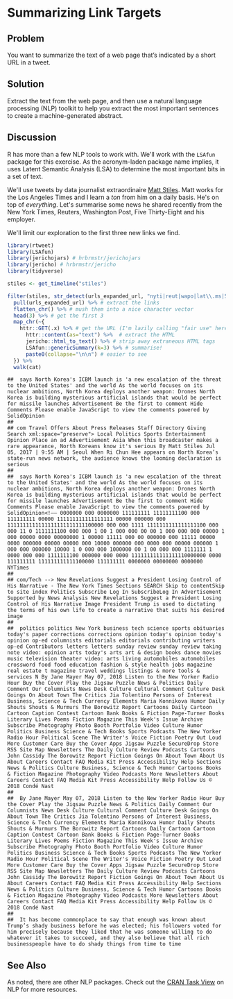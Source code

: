 # Summarizing Link Targets 

## Problem

You want to summarize the text of a web page that’s indicated by a short URL in a tweet.

## Solution

Extract the text from the web page, and then use a natural language processing (NLP) toolkit to help you extract the most important sentences to create a machine-generated abstract.

## Discussion

R has more than a few NLP tools to work with. We'll work with the `LSAfun` package for this exercise. As the acronym-laden package name implies, it uses  Latent Semantic Analysis (LSA) to determine the most important bits in a set of text.

We'll use tweets by data journalist extraordinaire [Matt Stiles](https://twitter.com/stiles). Matt works for the Los Angeles Times and I learn a _ton_ from him on a daily basis. He's on top of _everything_. Let's summarise some news he shared recently from the New York Times, Reuters, Washington Post, Five Thirty-Eight and his employer. 

We'll limit our exploration to the first three new links we find.


```r
library(rtweet)
library(LSAfun)
library(jerichojars) # hrbrmstr/jerichojars
library(jericho) # hrbrmstr/jericho
library(tidyverse)
```

```r
stiles <- get_timeline("stiles")

filter(stiles, str_detect(urls_expanded_url, "nyti|reut|wapo|lat\\.ms|53ei")) %>%  # only get tweets with news links
  pull(urls_expanded_url) %>% # extract the links
  flatten_chr() %>% # mush them into a nice character vector
  head(3) %>% # get the first 3
  map_chr(~{
    httr::GET(.x) %>% # get the URL (I'm lazily calling "fair use" here vs check robots.txt since I'm suggesting you do this for your benefit vs profit)
      httr::content(as="text") %>%  # extract the HTML
      jericho::html_to_text() %>% # strip away extraneous HTML tags
      LSAfun::genericSummary(k=3) %>% # summarise!
      paste0(collapse="\n\n") # easier to see
  }) %>%
  walk(cat)
```

```
##  says North Korea's ICBM launch is 'a new escalation of the threat to the United States' and the world As the world focuses on its nuclear ambitions, North Korea deploys another weapon: Drones North Korea is building mysterious artificial islands that would be perfect for missile launches Advertisement Be the first to comment Hide Comments Please enable JavaScript to view the comments powered by SolidOpinion
## 
## com Travel Offers About Press Releases Staff Directory Giving Search xml:space="preserve"> Local Politics Sports Entertainment Opinion Place an ad Advertisement Asia When this broadcaster makes a rare appearance, North Koreans know it's serious By Matt Stiles Jul 05, 2017 | 9:55 AM | Seoul When Ri Chun Hee appears on North Korea’s state-run news network, the audience knows the looming declaration is serious
## 
##  says North Korea's ICBM launch is 'a new escalation of the threat to the United States' and the world As the world focuses on its nuclear ambitions, North Korea deploys another weapon: Drones North Korea is building mysterious artificial islands that would be perfect for missile launches Advertisement Be the first to comment Hide Comments Please enable JavaScript to view the comments powered by SolidOpinion<!–– 0000000 000 0000000 111111111 11111111100 000 111111111 00000 111111111111111111 00000 000000 000 1111111111111111111111111100000 000 000 1111 1111111111111111100 000 000 11 0 1111111100 000 000 1 00 1 000 000 00 00 1 000 000 000 00000 1 000 00000 0000 00000000 1 00000 11111 000 00 000000 000 11111 00000 0000 000000 00000 00000 000 10000 000000 000 0000 000 00000 000000 1 000 000 000000 10000 1 0 000 000 1000000 00 1 00 000 000 1111111 1 0000 000 000 1111111100 000000 000 0000 111111111111111110000000 0000 111111111 111111111111100000 111111111 0000000 00000000 0000000 NYTimes
## 
## com/Tech --> New Revelations Suggest a President Losing Control of His Narrative - The New York Times Sections SEARCH Skip to contentSkip to site index Politics Subscribe Log In SubscribeLog In Advertisement Supported by News Analysis New Revelations Suggest a President Losing Control of His Narrative Image President Trump is used to dictating the terms of his own life to create a narrative that suits his desired image
## 
##  politics politics New York business tech science sports obituaries today's paper corrections corrections opinion today's opinion today's opinion op-ed columnists editorials editorials contributing writers op-ed Contributors letters letters sunday review sunday review taking note video: opinion arts today's arts art & design books dance movies music television theater video: arts living automobiles automobiles crossword food food education fashion & style health jobs magazine real estate t magazine travel weddings listings & more tools & services N By Jane Mayer May 07, 2018 Listen to the New Yorker Radio Hour Buy the Cover Play the Jigsaw Puzzle News & Politics Daily Comment Our Columnists News Desk Culture Cultural Comment Culture Desk Goings On About Town The Critics Jia Tolentino Persons of Interest Business, Science & Tech Currency Elements Maria Konnikova Humor Daily Shouts Shouts & Murmurs The Borowitz Report Cartoons Daily Cartoon Cartoon Caption Contest Cartoon Bank Books & Fiction Page-Turner Books Literary Lives Poems Fiction Magazine This Week's Issue Archive Subscribe Photography Photo Booth Portfolio Video Culture Humor Politics Business Science & Tech Books Sports Podcasts The New Yorker Radio Hour Political Scene The Writer's Voice Fiction Poetry Out Loud More Customer Care Buy the Cover Apps Jigsaw Puzzle SecureDrop Store RSS Site Map Newsletters The Daily Culture Review Podcasts Cartoons John Cassidy The Borowitz Report Fiction Goings On About Town About Us About Careers Contact FAQ Media Kit Press Accessibility Help Sections News & Politics Culture Business, Science & Tech Humor Cartoons Books & Fiction Magazine Photography Video Podcasts More Newsletters About Careers Contact FAQ Media Kit Press Accessibility Help Follow Us © 2018 Condé Nast
## 
##  By Jane Mayer May 07, 2018 Listen to the New Yorker Radio Hour Buy the Cover Play the Jigsaw Puzzle News & Politics Daily Comment Our Columnists News Desk Culture Cultural Comment Culture Desk Goings On About Town The Critics Jia Tolentino Persons of Interest Business, Science & Tech Currency Elements Maria Konnikova Humor Daily Shouts Shouts & Murmurs The Borowitz Report Cartoons Daily Cartoon Cartoon Caption Contest Cartoon Bank Books & Fiction Page-Turner Books Literary Lives Poems Fiction Magazine This Week's Issue Archive Subscribe Photography Photo Booth Portfolio Video Culture Humor Politics Business Science & Tech Books Sports Podcasts The New Yorker Radio Hour Political Scene The Writer's Voice Fiction Poetry Out Loud More Customer Care Buy the Cover Apps Jigsaw Puzzle SecureDrop Store RSS Site Map Newsletters The Daily Culture Review Podcasts Cartoons John Cassidy The Borowitz Report Fiction Goings On About Town About Us About Careers Contact FAQ Media Kit Press Accessibility Help Sections News & Politics Culture Business, Science & Tech Humor Cartoons Books & Fiction Magazine Photography Video Podcasts More Newsletters About Careers Contact FAQ Media Kit Press Accessibility Help Follow Us © 2018 Condé Nast
## 
##  It has become commonplace to say that enough was known about Trump’s shady business before he was elected; his followers voted for him precisely because they liked that he was someone willing to do whatever it takes to succeed, and they also believe that all rich businesspeople have to do shady things from time to time
```

## See Also

As noted, there are other NLP packages. Check out the [CRAN Task View](https://cran.r-project.org/web/views/NaturalLanguageProcessing.html) on NLP for more resources.
